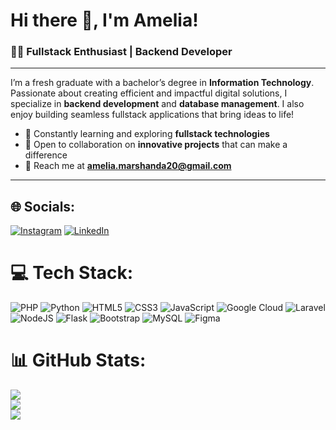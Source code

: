 # Hi there 👋, I'm Amelia!

### 👩‍💻 Fullstack Enthusiast | Backend Developer

---

I’m a fresh graduate with a bachelor’s degree in **Information Technology**. Passionate about creating efficient and impactful digital solutions, I specialize in **backend development** and **database management**. I also enjoy building seamless fullstack applications that bring ideas to life!

- 🌱 Constantly learning and exploring **fullstack technologies**
- 🤝 Open to collaboration on **innovative projects** that can make a difference
- 📧 Reach me at **amelia.marshanda20@gmail.com**

---


## 🌐 Socials:
[![Instagram](https://img.shields.io/badge/Instagram-%23E4405F.svg?logo=Instagram&logoColor=white)](https://instagram.com/ameliaams._) 
[![LinkedIn](https://img.shields.io/badge/LinkedIn-%230077B5.svg?logo=linkedin&logoColor=white)](https://linkedin.com/in/amelia-syahputri) 

# 💻 Tech Stack:
![PHP](https://img.shields.io/badge/php-%23777BB4.svg?style=for-the-badge&logo=php&logoColor=white) ![Python](https://img.shields.io/badge/python-3670A0?style=for-the-badge&logo=python&logoColor=ffdd54) ![HTML5](https://img.shields.io/badge/html5-%23E34F26.svg?style=for-the-badge&logo=html5&logoColor=white) ![CSS3](https://img.shields.io/badge/css3-%231572B6.svg?style=for-the-badge&logo=css3&logoColor=white) ![JavaScript](https://img.shields.io/badge/javascript-%23323330.svg?style=for-the-badge&logo=javascript&logoColor=%23F7DF1E) ![Google Cloud](https://img.shields.io/badge/GoogleCloud-%234285F4.svg?style=for-the-badge&logo=google-cloud&logoColor=white) ![Laravel](https://img.shields.io/badge/laravel-%23FF2D20.svg?style=for-the-badge&logo=laravel&logoColor=white) ![NodeJS](https://img.shields.io/badge/node.js-6DA55F?style=for-the-badge&logo=node.js&logoColor=white) ![Flask](https://img.shields.io/badge/flask-%23000.svg?style=for-the-badge&logo=flask&logoColor=white) ![Bootstrap](https://img.shields.io/badge/bootstrap-%238511FA.svg?style=for-the-badge&logo=bootstrap&logoColor=white) ![MySQL](https://img.shields.io/badge/mysql-4479A1.svg?style=for-the-badge&logo=mysql&logoColor=white) ![Figma](https://img.shields.io/badge/figma-%23F24E1E.svg?style=for-the-badge&logo=figma&logoColor=white)
# 📊 GitHub Stats:
![](https://github-readme-stats.vercel.app/api?username=ameliaams&theme=dark&hide_border=true&include_all_commits=true&count_private=true)<br/>
![](https://github-readme-streak-stats.herokuapp.com/?user=ameliaams&theme=dark&hide_border=true)<br/>
![](https://github-readme-stats.vercel.app/api/top-langs/?username=ameliaams&theme=dark&hide_border=true&include_all_commits=true&count_private=true&layout=compact)

<!-- Proudly created with GPRM ( https://gprm.itsvg.in ) -->
